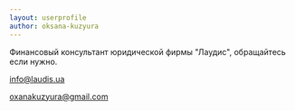 ```yaml
---
layout: userprofile
author: oksana-kuzyura
---
```

Финансовый консультант юридической фирмы "Лаудис", обращайтесь если нужно.

info@laudis.ua

oxanakuzyura@gmail.com
